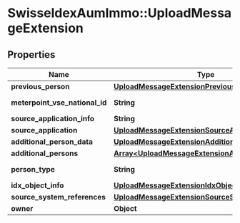 # SwisseldexAumImmo::UploadMessageExtension

## Properties
Name | Type | Description | Notes
------------ | ------------- | ------------- | -------------
**previous_person** | [**UploadMessageExtensionPreviousPerson**](UploadMessageExtensionPreviousPerson.md) |  | [optional] 
**meterpoint_vse_national_id** | **String** | According to SDAT-CH standard of VSE (see https://www.strom.ch/de/service/branchendokumente) | [optional] 
**source_application_info** | **String** | Deprecated: Use sourceApplication property | [optional] 
**source_application** | [**UploadMessageExtensionSourceApplication**](UploadMessageExtensionSourceApplication.md) |  | [optional] 
**additional_person_data** | [**UploadMessageExtensionAdditionalPersonData**](UploadMessageExtensionAdditionalPersonData.md) |  | [optional] 
**additional_persons** | [**Array&lt;UploadMessageExtensionAdditionalPersons&gt;**](UploadMessageExtensionAdditionalPersons.md) | Additional persons as tenants | [optional] 
**person_type** | **String** | Legal or natural person. If ommited \&quot;NaturalPerson\&quot; is used. | [optional] 
**idx_object_info** | [**UploadMessageExtensionIdxObjectInfo**](UploadMessageExtensionIdxObjectInfo.md) |  | [optional] 
**source_system_references** | [**UploadMessageExtensionSourceSystemReferences**](UploadMessageExtensionSourceSystemReferences.md) |  | [optional] 
**owner** | **Object** | Object references to owner | [optional] 

